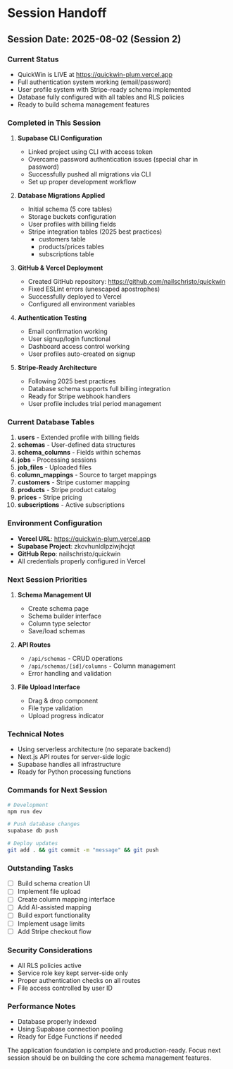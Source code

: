 # Session Handoff

## Session Date: 2025-08-02 (Session 2)

### Current Status
- QuickWin is LIVE at https://quickwin-plum.vercel.app
- Full authentication system working (email/password)
- User profile system with Stripe-ready schema implemented
- Database fully configured with all tables and RLS policies
- Ready to build schema management features

### Completed in This Session

1. **Supabase CLI Configuration**
   - Linked project using CLI with access token
   - Overcame password authentication issues (special char in password)
   - Successfully pushed all migrations via CLI
   - Set up proper development workflow

2. **Database Migrations Applied**
   - Initial schema (5 core tables)
   - Storage buckets configuration
   - User profiles with billing fields
   - Stripe integration tables (2025 best practices)
     - customers table
     - products/prices tables
     - subscriptions table

3. **GitHub & Vercel Deployment**
   - Created GitHub repository: https://github.com/nailschristo/quickwin
   - Fixed ESLint errors (unescaped apostrophes)
   - Successfully deployed to Vercel
   - Configured all environment variables

4. **Authentication Testing**
   - Email confirmation working
   - User signup/login functional
   - Dashboard access control working
   - User profiles auto-created on signup

5. **Stripe-Ready Architecture**
   - Following 2025 best practices
   - Database schema supports full billing integration
   - Ready for Stripe webhook handlers
   - User profile includes trial period management

### Current Database Tables
1. **users** - Extended profile with billing fields
2. **schemas** - User-defined data structures
3. **schema_columns** - Fields within schemas
4. **jobs** - Processing sessions
5. **job_files** - Uploaded files
6. **column_mappings** - Source to target mappings
7. **customers** - Stripe customer mapping
8. **products** - Stripe product catalog
9. **prices** - Stripe pricing
10. **subscriptions** - Active subscriptions

### Environment Configuration
- **Vercel URL**: https://quickwin-plum.vercel.app
- **Supabase Project**: zkcvhunldlpziwjhcjqt
- **GitHub Repo**: nailschristo/quickwin
- All credentials properly configured in Vercel

### Next Session Priorities

1. **Schema Management UI**
   - Create schema page
   - Schema builder interface
   - Column type selector
   - Save/load schemas

2. **API Routes**
   - `/api/schemas` - CRUD operations
   - `/api/schemas/[id]/columns` - Column management
   - Error handling and validation

3. **File Upload Interface**
   - Drag & drop component
   - File type validation
   - Upload progress indicator

### Technical Notes
- Using serverless architecture (no separate backend)
- Next.js API routes for server-side logic
- Supabase handles all infrastructure
- Ready for Python processing functions

### Commands for Next Session
```bash
# Development
npm run dev

# Push database changes
supabase db push

# Deploy updates
git add . && git commit -m "message" && git push
```

### Outstanding Tasks
- [ ] Build schema creation UI
- [ ] Implement file upload
- [ ] Create column mapping interface
- [ ] Add AI-assisted mapping
- [ ] Build export functionality
- [ ] Implement usage limits
- [ ] Add Stripe checkout flow

### Security Considerations
- All RLS policies active
- Service role key kept server-side only
- Proper authentication checks on all routes
- File access controlled by user ID

### Performance Notes
- Database properly indexed
- Using Supabase connection pooling
- Ready for Edge Functions if needed

The application foundation is complete and production-ready. Focus next session should be on building the core schema management features.